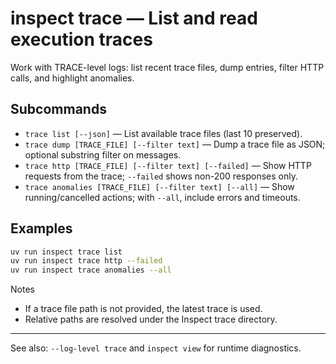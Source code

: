 # inspect trace — List and read execution traces

Work with TRACE-level logs: list recent trace files, dump entries, filter HTTP calls, and highlight anomalies.

## Subcommands

- `trace list [--json]` — List available trace files (last 10 preserved).
- `trace dump [TRACE_FILE] [--filter text]` — Dump a trace file as JSON; optional substring filter on messages.
- `trace http [TRACE_FILE] [--filter text] [--failed]` — Show HTTP requests from the trace; `--failed` shows non-200 responses only.
- `trace anomalies [TRACE_FILE] [--filter text] [--all]` — Show running/cancelled actions; with `--all`, include errors and timeouts.

## Examples

```bash
uv run inspect trace list
uv run inspect trace http --failed
uv run inspect trace anomalies --all
```

Notes
- If a trace file path is not provided, the latest trace is used.
- Relative paths are resolved under the Inspect trace directory.

---

See also: `--log-level trace` and `inspect view` for runtime diagnostics.
